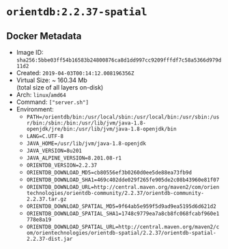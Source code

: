 # `orientdb:2.2.37-spatial`

## Docker Metadata

- Image ID: `sha256:5bbe03ff54b16583b24800876ca8d1dd997cc9209fffdf7c58a5366d979d11d2`
- Created: `2019-04-03T00:14:12.008196356Z`
- Virtual Size: ~ 160.34 Mb  
  (total size of all layers on-disk)
- Arch: `linux`/`amd64`
- Command: `["server.sh"]`
- Environment:
  - `PATH=/orientdb/bin:/usr/local/sbin:/usr/local/bin:/usr/sbin:/usr/bin:/sbin:/bin:/usr/lib/jvm/java-1.8-openjdk/jre/bin:/usr/lib/jvm/java-1.8-openjdk/bin`
  - `LANG=C.UTF-8`
  - `JAVA_HOME=/usr/lib/jvm/java-1.8-openjdk`
  - `JAVA_VERSION=8u201`
  - `JAVA_ALPINE_VERSION=8.201.08-r1`
  - `ORIENTDB_VERSION=2.2.37`
  - `ORIENTDB_DOWNLOAD_MD5=cb80556ef3b0260d0ee5de88ea73fb9d`
  - `ORIENTDB_DOWNLOAD_SHA1=469c402dde029f265fe905de2c08b43960e81f07`
  - `ORIENTDB_DOWNLOAD_URL=http://central.maven.org/maven2/com/orientechnologies/orientdb-community/2.2.37/orientdb-community-2.2.37.tar.gz`
  - `ORIENTDB_DOWNLOAD_SPATIAL_MD5=9f64ab5e959f5d9ad9ea5195d6d621d2`
  - `ORIENTDB_DOWNLOAD_SPATIAL_SHA1=1748c9779ea7a8cb8fc068fcabf960e1778e8a19`
  - `ORIENTDB_DOWNLOAD_SPATIAL_URL=http://central.maven.org/maven2/com/orientechnologies/orientdb-spatial/2.2.37/orientdb-spatial-2.2.37-dist.jar`
